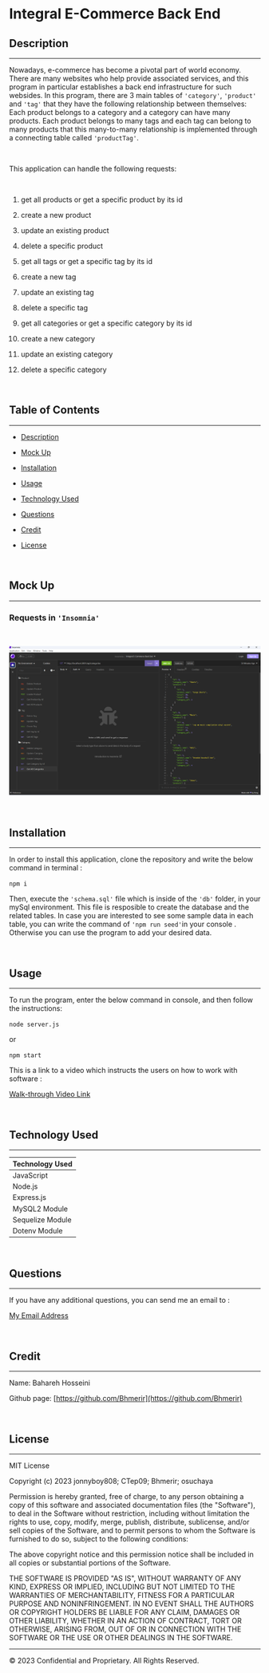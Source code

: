 # Integral E-Commerce Back End

## Description 
---

Nowadays, e-commerce has become a pivotal part of world economy. There are many websites who help provide associated services, and this program in particular establishes a back end infrastructure for such websides. In this program, there are 3 main tables of `'category'`, `'product'` and `'tag'` that they have the following relationship between themselves: Each product belongs to a category and a category can have many products. Each product belongs to many tags and each tag can belong to many products that this many-to-many relationship is implemented through a connecting table called `'productTag'`.

<br>

This application can handle the following requests:

<br>

1. get all products or get a specific product by its id

2. create a new product

3. update an existing product

4. delete a specific product

5. get all tags or get a specific tag by its id

6. create a new tag

7. update an existing tag

8. delete a specific tag

9. get all categories or get a specific category by its id

10. create a new category

11. update an existing category

12. delete a specific category

<br>

## Table of Contents
---

* [Description](#description)

* [Mock Up](#mock-up)

* [Installation](#installation)

* [Usage](#usage)

* [Technology Used](#technology-used)

* [Questions](#questions)

* [Credit](#credit)

* [License](#license)

<br>

## Mock Up

---

### Requests in `'Insomnia'`

<br>

![Requests image](./images/E-Commerce.png)

<br>

## Installation

---

In order to install this application, clone the repository and write the below command in terminal :

`npm i`

Then, execute the `'schema.sql'` file which is inside of the `'db'` folder, in your mySql environment. This file is resposible to create the database and the related tables. In case you are interested to see some sample data in each table, you can write the command of `'npm run seed'`in your console . Otherwise you can use the program to add your desired data.

<br>

## Usage

---

To run the program, enter the below command in console, and then follow the instructions:

`node server.js` 

or

`npm start`

This is a link to a video which instructs the users on how to work with software : 

[Walk-through Video Link](https://drive.google.com/file/d/1IGUUctjFNKNEghVuSbFQUGRiRCZDNtLd/view?usp=sharing)

<br>

## Technology Used

---

| Technology Used         |
| -------------           |
| JavaScript              |  
| Node.js                 |  
| Express.js              |
| MySQL2 Module           | 
| Sequelize Module        | 
| Dotenv Module           |


<br>

## Questions 

---

If you have any additional questions, you can send me an email to :

[My Email Address](mailto:(mer_ir@yahoo.com))

<br>

## Credit

---

Name:     Bahareh Hosseini

Github page:      [https://github.com/Bhmerir](https://github.com/Bhmerir)

<br>

## License

---

MIT License

Copyright (c) 2023 jonnyboy808; CTep09; Bhmerir; osuchaya

Permission is hereby granted, free of charge, to any person obtaining a copy
of this software and associated documentation files (the "Software"), to deal
in the Software without restriction, including without limitation the rights
to use, copy, modify, merge, publish, distribute, sublicense, and/or sell
copies of the Software, and to permit persons to whom the Software is
furnished to do so, subject to the following conditions:

The above copyright notice and this permission notice shall be included in all
copies or substantial portions of the Software.

THE SOFTWARE IS PROVIDED "AS IS", WITHOUT WARRANTY OF ANY KIND, EXPRESS OR
IMPLIED, INCLUDING BUT NOT LIMITED TO THE WARRANTIES OF MERCHANTABILITY,
FITNESS FOR A PARTICULAR PURPOSE AND NONINFRINGEMENT. IN NO EVENT SHALL THE
AUTHORS OR COPYRIGHT HOLDERS BE LIABLE FOR ANY CLAIM, DAMAGES OR OTHER
LIABILITY, WHETHER IN AN ACTION OF CONTRACT, TORT OR OTHERWISE, ARISING FROM,
OUT OF OR IN CONNECTION WITH THE SOFTWARE OR THE USE OR OTHER DEALINGS IN THE
SOFTWARE.


---

© 2023 Confidential and Proprietary. All Rights Reserved.
